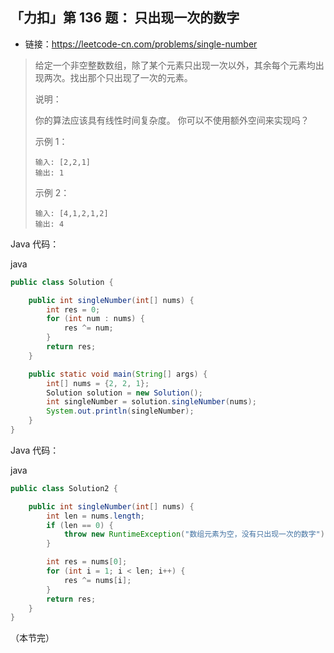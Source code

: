 ## 「力扣」第 136 题： 只出现一次的数字

- 链接：https://leetcode-cn.com/problems/single-number

> 给定一个非空整数数组，除了某个元素只出现一次以外，其余每个元素均出现两次。找出那个只出现了一次的元素。
>
> 说明：
>
> 你的算法应该具有线性时间复杂度。 你可以不使用额外空间来实现吗？
>
> 示例 1：
>
> ```
> 输入: [2,2,1]
> 输出: 1
> ```
>
> 示例 2：
>
> ```
> 输入: [4,1,2,1,2]
> 输出: 4
> ```

Java 代码：

java

```java
public class Solution {

    public int singleNumber(int[] nums) {
        int res = 0;
        for (int num : nums) {
            res ^= num;
        }
        return res;
    }

    public static void main(String[] args) {
        int[] nums = {2, 2, 1};
        Solution solution = new Solution();
        int singleNumber = solution.singleNumber(nums);
        System.out.println(singleNumber);
    }
}
```

Java 代码：

java

```java
public class Solution2 {

    public int singleNumber(int[] nums) {
        int len = nums.length;
        if (len == 0) {
            throw new RuntimeException("数组元素为空，没有只出现一次的数字");
        }

        int res = nums[0];
        for (int i = 1; i < len; i++) {
            res ^= nums[i];
        }
        return res;
    }
}
```

（本节完）